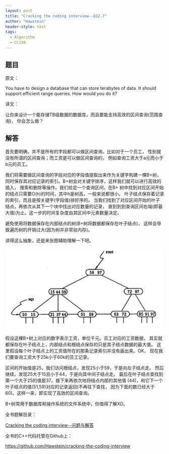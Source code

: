 ```yaml
---
layout: post
title: "Cracking the coding interview--Q12.7"
author: "Hawstein"
header-style: text
tags:
  - Algorithm
  - CC150
---
```


## 题目

原文：

You have to design a database that can store terabytes of data. It 
should support efficient range queries. How would you do it?

译文：

让你来设计一个能存储TB级数据的数据库，而且要能支持高效的区间查询(范围查询)，
你会怎么做？

## 解答

首先要明确，并不是所有的字段都可以做区间查询。比如对于一个员工，
性别就没有所谓的区间查询；而工资是可以做区间查询的，
例如查询工资大于a元而小于b元的员工。

我们将需要做区间查询的字段对应的字段值提取出来作为关键字构建一棵B+树，
同时保存其对应记录的索引。B+树会对关键字排序，这样我们就可以进行高效的插入，
搜索和删除等操作。我们给定一个查询区间，在B+
树中找到对应区间开始的结点只需要O(h)的时间，其中h是树高，一般来说都很小。
叶子结点保存着记录的索引，而且是按关键字(字段值)排好序的。
当我们找到了对应区间开始的叶子结点，再依次从其下一个块中找出对应数量的记录，
直到到到查询区间右端(即最大值)为止。这一步的时间复杂度由其区间中元素数量决定。

避免使用将数据保存在内部结点的树(B+树将数据都保存在叶子结点)，
这样会导致遍历树的开销过大(因为树并非常驻内存)。

讲得这么抽象，还是来张图辅助理解一下吧。

<img src="/img/2013/2/2/B+tree.png" />

假设这棵B+树上对应的数字表示工资，单位千元。员工对应的工资数据，
其实就都保存在叶子结点上，内部结点和根结点保存的只是其子结点数据的最大值。
这里假设每个叶子结点上的工资值所在的那条记录索引并没有画出来。OK，
现在我们要查询工资大于25k小于60k的员工记录。

区间的开始值是25，我们访问根结点，发现25小于59，于是向左子结点走。
然后继续。发现25大于15且小于44，于是向其中间子结点走。
最后在叶子结点查找到第一个大于25的值是37。接下来再依次地将结点内部的其他值
(44)，和它下一个叶子结点的值(51,59)对应的记录返回(不再往下查找，
因为下面的数已经大于60)。这样一来，即实现了高效的区间查询。

B+树常用于数据库和操作系统的文件系统中，你值得了解XD。

全书题解目录：

[Cracking the coding interview--问题与解答](/2013/03/14/ctci-solutions-contents/)

全书的C++代码托管在Github上：

<https://github.com/Hawstein/cracking-the-coding-interview>

